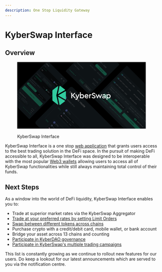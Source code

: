 ```yaml
---
description: One Stop Liquidity Gateway
---
```


# KyberSwap Interface

## Overview

<figure><img src="../../.gitbook/assets/cover.png" alt=""><figcaption><p>KyberSwap Interface</p></figcaption></figure>

KyberSwap Interface is a one stop [web application](https://kyberswap.com/swap/ethereum) that grants users access to the best trading solution in the DeFi space. In the pursuit of making DeFi accessible to all, KyberSwap Interface was designed to be interoperable with the most popular [Web3 wallets](../../getting-started/foundational-topics/decentralized-technologies/wallets.md) allowing users to access all of KyberSwap functionalities while still always maintaining total control of their funds.

## Next Steps

As a window into the world of DeFi liquidity, KyberSwap Interface enables you to:

* Trade at superior market rates via the KyberSwap Aggregator
* [Trade at your preferred rates by setting Limit Orders](user-guides/trade-at-your-preferred-rates.md)
* [Swap between different tokens across chains](user-guides/swap-between-different-tokens-across-chains.md)
* Purchase crypto with a credit/debit card, mobile wallet, or bank account
* Bridge your asset across 13 chains and counting
* [Participate in KyberDAO governance](../../governance/kyberdao/user-guides/participating-in-kyberdao.md)
* [Participate in KyberSwap's multiple trading campaigns](https://kyberswap.com/campaigns/)

This list is constantly growing as we continue to rollout new features for our users. Do keep a lookout for our latest announcements which are served to you via the notification centre.
